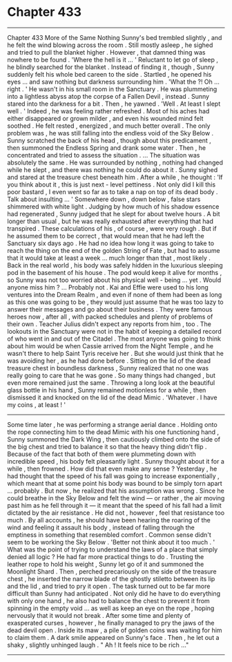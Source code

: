 
# Chapter 433


---

Chapter 433 More of the Same Nothing
Sunny's bed trembled slightly , and he felt the wind blowing across the room . Still mostly asleep , he sighed and tried to pull the blanket higher . However , that damned thing was nowhere to be found .
'Where the hell is it … '
Reluctant to let go of sleep , he blindly searched for the blanket . Instead of finding it , though , Sunny suddenly felt his whole bed careen to the side . Startled , he opened his eyes … and saw nothing but darkness surrounding him .
'What the ?! Oh … right . '
He wasn't in his small room in the Sanctuary . He was plummeting into a lightless abyss atop the corpse of a Fallen Devil , instead .
Sunny stared into the darkness for a bit .
Then , he yawned .
'Well . At least I slept well . '
Indeed , he was feeling rather refreshed . Most of his aches had either disappeared or grown milder , and even his wounded mind felt soothed . He felt rested , energized , and much better overall .
The only problem was , he was still falling into the endless void of the Sky Below .
Sunny scratched the back of his head , though about this predicament , then summoned the Endless Spring and drank some water . Then , he concentrated and tried to assess the situation .
... The situation was absolutely the same .
He was surrounded by nothing , nothing had changed while he slept , and there was nothing he could do about it .
Sunny sighed and stared at the treasure chest beneath him . After a while , he thought :
'If you think about it , this is just next - level pettiness . Not only did I kill this poor bastard , I even went so far as to take a nap on top of its dead body . Talk about insulting … '
Somewhere down , down below , false stars shimmered with white light .
Judging by how much of his shadow essence had regenerated , Sunny judged that he slept for about twelve hours . A bit longer than usual , but he was really exhausted after everything that had transpired .
These calculations of his , of course , were very rough . But if he assumed them to be correct , that would mean that he had left the Sanctuary six days ago .
He had no idea how long it was going to take to reach the thing on the end of the golden String of Fate , but had to assume that it would take at least a week … much longer than that , most likely .
Back in the real world , his body was safely hidden in the luxurious sleeping pod in the basement of his house . The pod would keep it alive for months , so Sunny was not too worried about his physical well - being … yet .
Would anyone miss him ?
... Probably not . Kai and Effie were used to his long ventures into the Dream Realm , and even if none of them had been as long as this one was going to be , they would just assume that he was too lazy to answer their messages and go about their business . They were famous heroes now , after all , with packed schedules and plenty of problems of their own .
Teacher Julius didn't expect any reports from him , too . The lookouts in the Sanctuary were not in the habit of keeping a detailed record of who went in and out of the Citadel . The most anyone was going to think about him would be when Cassie arrived from the Night Temple , and he wasn't there to help Saint Tyris receive her .
But she would just think that he was avoiding her , as he had done before .
Sitting on the lid of the dead treasure chest in boundless darkness , Sunny realized that no one was really going to care that he was gone . So many things had changed , but even more remained just the same .
Throwing a long look at the beautiful glass bottle in his hand , Sunny remained motionless for a while , then dismissed it and knocked on the lid of the dead Mimic .
'Whatever . I have my coins , at least ! '
***
Some time later , he was performing a strange aerial dance . Holding onto the rope connecting him to the dead Mimic with his one functioning hand , Sunny summoned the Dark Wing , then cautiously climbed onto the side of the big chest and tried to balance it so that the heavy thing didn't flip .
Because of the fact that both of them were plummeting down with incredible speed , his body felt pleasantly light . Sunny thought about it for a while , then frowned .
How did that even make any sense ? Yesterday , he had thought that the speed of his fall was going to increase exponentially , which meant that at some point his body was bound to be simply torn apart … probably .
But now , he realized that his assumption was wrong . Since he could breathe in the Sky Below and felt the wind — or rather , the air moving past him as he fell through it — it meant that the speed of his fall had a limit dictated by the air resistance .
He did not , however , feel that resistance too much . By all accounts , he should have been hearing the roaring of the wind and feeling it assault his body , instead of falling through the emptiness in something that resembled comfort .
Common sense didn't seem to be working the Sky Below .
'Better not think about it too much . '
What was the point of trying to understand the laws of a place that simply denied all logic ? He had far more practical things to do .
Trusting the leather rope to hold his weight , Sunny let go of it and summoned the Moonlight Shard . Then , perched precariously on the side of the treasure chest , he inserted the narrow blade of the ghostly stiletto between its lip and the lid , and tried to pry it open .
The task turned out to be far more difficult than Sunny had anticipated . Not only did he have to do everything with only one hand , he also had to balance the chest to prevent it from spinning in the empty void … as well as keep an eye on the rope , hoping nervously that it would not break .
After some time and plenty of exasperated curses , however , he finally managed to pry the jaws of the dead devil open .
Inside its maw , a pile of golden coins was waiting for him to claim them .
A dark smile appeared on Sunny's face .
Then , he let out a shaky , slightly unhinged laugh .
" Ah ! It feels nice to be rich …"

---

